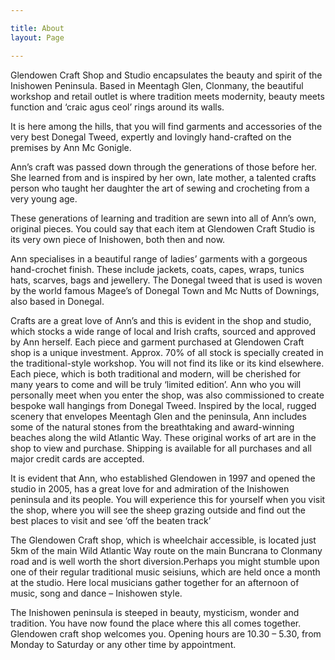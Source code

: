 ```yaml
---

title: About
layout: Page

---
```


Glendowen Craft Shop and Studio encapsulates the beauty and spirit of the Inishowen Peninsula.  Based in Meentagh Glen, Clonmany, the beautiful workshop and retail outlet is where tradition meets modernity, beauty meets function and ‘craic agus ceol’ rings around its walls.

It is here among the hills, that you will find garments and accessories of the very best Donegal Tweed, expertly and lovingly hand-crafted on the premises by Ann Mc Gonigle.

Ann’s craft was passed down through the generations of those before her.  She learned from and is inspired by her own,  late mother, a talented crafts person who taught her daughter the art of sewing and crocheting from a very young age.

These generations of learning and tradition are sewn into all of Ann’s own, original pieces.  You could say that each item at Glendowen Craft Studio is its very own piece of Inishowen, both then and now.

Ann specialises in a beautiful range of ladies’ garments with a gorgeous hand-crochet finish.  These include jackets, coats, capes, wraps, tunics hats, scarves,  bags and jewellery.  The Donegal tweed that is used is woven by the world famous Magee’s of Donegal Town and Mc Nutts of Downings, also based in Donegal.

Crafts are a great love of Ann’s and this is evident in the shop and studio, which stocks a wide range of local and Irish crafts, sourced and approved by Ann herself.  Each piece and garment purchased at Glendowen Craft shop is a unique investment.  Approx. 70% of all stock is specially created in the traditional-style workshop.  You will not find its like or its kind elsewhere.  Each piece, which is both traditional and modern, will be cherished for many years to come and will be truly ‘limited edition’.
Ann who you will personally meet when you enter the shop, was also commissioned to create bespoke wall hangings from Donegal Tweed.  Inspired by the local, rugged scenery that envelopes Meentagh Glen and the peninsula, Ann includes some of the natural stones from the breathtaking and award-winning beaches along the wild Atlantic Way.  These original works of art are in the shop to view and purchase.  Shipping is available for all purchases and all major credit cards are accepted.

It is evident that Ann, who established Glendowen in 1997 and opened the studio in 2005, has a great love for and admiration of the Inishowen peninsula and its people.  You will experience this for yourself when you visit the shop, where you will see the sheep grazing outside and find out the best places to visit and see ‘off the beaten track’

The Glendowen Craft shop, which is wheelchair accessible, is located just 5km of the main Wild Atlantic Way route on the main Buncrana to Clonmany road and is well worth the short diversion.Perhaps you might stumble upon one of their regular traditional music seisiuns, which are held once a month at the studio.  Here local musicians gather together for an afternoon of music, song and dance – Inishowen style.

The Inishowen peninsula is steeped in beauty, mysticism, wonder and tradition.  You have  now found the place where this all comes together.  Glendowen craft shop welcomes you.  Opening hours are 10.30  – 5.30, from Monday to Saturday or any other time by appointment.